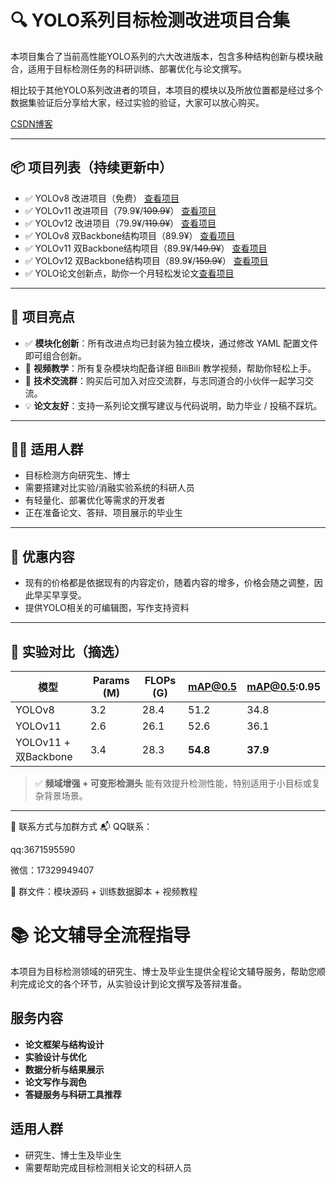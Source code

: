 # 🔍 YOLO系列目标检测改进项目合集


本项目集合了当前高性能YOLO系列的六大改进版本，包含多种结构创新与模块融合，适用于目标检测任务的科研训练、部署优化与论文撰写。  

相比较于其他YOLO系列改进者的项目，本项目的模块以及所放位置都是经过多个数据集验证后分享给大家，经过实验的验证，大家可以放心购买。

[CSDN博客](https://blog.csdn.net/qq_64693987?spm=1000.2115.3001.5343)

---

## 📦 项目列表（持续更新中）

- ✅ YOLOv8 改进项目（免费） [查看项目](https://github.com/tgf123/YOLOv8_improve/tree/master/yolov8_improve)
- ✅ YOLOv11 改进项目（79.9¥/~~109.9¥~~） [查看项目](https://github.com/tgf123/YOLOv8_improve/blob/master/YOLOv11.md)
- ✅ YOLOv12 改进项目（79.9¥/~~119.9¥~~） [查看项目](https://github.com/tgf123/YOLOv8_improve/blob/master/YOLOV12.md)
- ✅ YOLOv8 双Backbone结构项目（89.9¥） [查看项目](https://github.com/tgf123/YOLOv8_improve/blob/master/YOLOv8%E5%8F%8Cbackbone)
- ✅ YOLOv11 双Backbone结构项目（89.9¥/~~149.9¥~~） [查看项目](https://github.com/tgf123/YOLOv8_improve/blob/master/YOLOv11_double_backbone.md)
- ✅ YOLOv12 双Backbone结构项目（89.9¥/~~159.9¥~~） [查看项目](https://github.com/tgf123/YOLOv8_improve/blob/master/YOLO12%E5%8F%8Cbackbone.md)
- ✅ YOLO论文创新点，助你一个月轻松发论文[查看项目](https://github.com/tgf123/YOLOv8_improve/blob/master/%E5%BF%AB%E9%80%9F%E5%8F%91%E8%AE%BA%E6%96%87.md)

---

## 🧱 项目亮点

- ✅ **模块化创新**：所有改进点均已封装为独立模块，通过修改 YAML 配置文件即可组合创新。
- 🎥 **视频教学**：所有复杂模块均配备详细 BiliBili 教学视频，帮助你轻松上手。
- 💬 **技术交流群**：购买后可加入对应交流群，与志同道合的小伙伴一起学习交流。
- 💡 **论文友好**：支持一系列论文撰写建议与代码说明，助力毕业 / 投稿不踩坑。

---

## 👨‍🔬 适用人群

- 目标检测方向研究生、博士
- 需要搭建对比实验/消融实验系统的科研人员
- 有轻量化、部署优化等需求的开发者
- 正在准备论文、答辩、项目展示的毕业生

---

## 🎁 优惠内容

- 现有的价格都是依据现有的内容定价，随着内容的增多，价格会随之调整，因此早买早享受。
- 提供YOLO相关的可编辑图，写作支持资料

---

## 🔬 实验对比（摘选）

| 模型                   | Params (M) | FLOPs (G) | mAP@0.5 | mAP@0.5:0.95 |
|------------------------|------------|-----------|---------|----------------|
| YOLOv8                 | 3.2       | 28.4      | 51.2    | 34.8           |
| YOLOv11                | 2.6       | 26.1      | 52.6    | 36.1           |
| YOLOv11 + 双Backbone   | 3.4       | 28.3      | **54.8** | **37.9**       |

> ✅ **频域增强 + 可变形检测头** 能有效提升检测性能，特别适用于小目标或复杂背景场景。

---

💬 联系方式与加群方式
📬 QQ联系：

qq:3671595590

微信：17329949407

📌 群文件：模块源码 + 训练数据脚本 + 视频教程

# 📚 论文辅导全流程指导

本项目为目标检测领域的研究生、博士及毕业生提供全程论文辅导服务，帮助您顺利完成论文的各个环节，从实验设计到论文撰写及答辩准备。

## 服务内容

- **论文框架与结构设计**
- **实验设计与优化**
- **数据分析与结果展示**
- **论文写作与润色**
- **答疑服务与科研工具推荐**

## 适用人群

- 研究生、博士生及毕业生
- 需要帮助完成目标检测相关论文的科研人员
